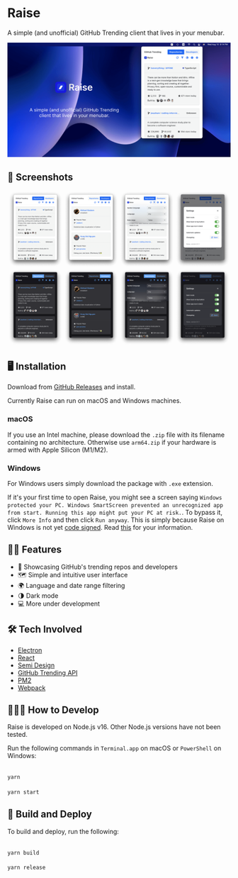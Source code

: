 # Raise

A simple (and unofficial) GitHub Trending client that lives in your menubar.

![Raise App Screenshots](./static/screenshots/banner.png)

## 📸 Screenshots

![Raise App Screenshots](./static/screenshots/ui.png)

## 🖥 Installation

Download from [GitHub Releases](https://github.com/meetyan/raise/releases) and install.

Currently Raise can run on macOS and Windows machines.

### macOS

If you use an Intel machine, please download the `.zip` file with its filename containing no architecture. Otherwise use `arm64.zip` if your hardware is armed with Apple Silicon (M1/M2).

### Windows

For Windows users simply download the package with `.exe` extension.

If it's your first time to open Raise, you might see a screen saying `Windows protected your PC. Windows SmartScreen prevented an unrecognized app from start. Running this app might put your PC at risk.`. To bypass it, click `More Info` and then click `Run anyway`. This is simply because Raise on Windows is not yet [code signed](https://www.electronjs.org/docs/latest/tutorial/code-signing). Read [this](https://stackoverflow.com/questions/48946680/how-to-avoid-the-windows-defender-smartscreen-prevented-an-unrecognized-app-fro) for your information.

## 🙌🏻 Features

- 🌠 Showcasing GitHub's trending repos and developers
- 🗺 Simple and intuitive user interface
- 🌍 Language and date range filtering
- 🌗 Dark mode
- 💻 More under development

## 🛠 Tech Involved

- [Electron](https://electronjs.org/)
- [React](https://reactjs.org/)
- [Semi Design](https://semi.design/)
- [GitHub Trending API](https://github.com/huchenme/github-trending-api)
- [PM2](https://pm2.keymetrics.io/)
- [Webpack](https://webpack.js.org/)

## 🧑🏻‍💻 How to Develop

Raise is developed on Node.js v16. Other Node.js versions have not been tested.

Run the following commands in `Terminal.app` on macOS or `PowerShell` on Windows:

```bash

yarn

yarn start

```

## 📢 Build and Deploy

To build and deploy, run the following:

```bash

yarn build

yarn release

```

